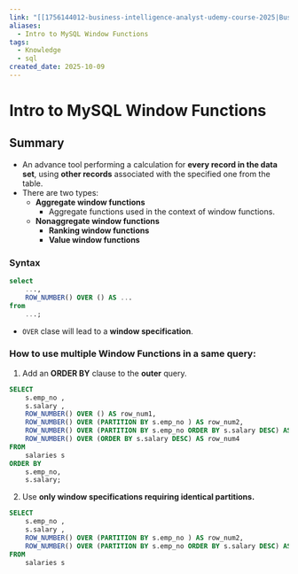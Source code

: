 ```yaml
---
link: "[[1756144012-business-intelligence-analyst-udemy-course-2025|Business Intelligence Analyst Udemy Course 2025]]"
aliases:
  - Intro to MySQL Window Functions
tags:
  - Knowledge
  - sql
created_date: 2025-10-09
---
```

# Intro to MySQL Window Functions
## Summary
- An advance tool performing a calculation for **every record in the data set**, using **other records** associated with the specified one from the table.
- There are two types:
	- **Aggregate window functions**
		- Aggregate functions used in the context of window functions.
	- **Nonaggregate window functions**
		- **Ranking window functions**
		- **Value window functions**
### Syntax
```SQL
select
	...,
	ROW_NUMBER() OVER () AS ...
from
	...;
```

- `OVER` clase will lead to a **window specification**.

### How to use multiple Window Functions in a same query:
1. Add an **ORDER BY** clause to the **outer** query.
```SQL
SELECT
	s.emp_no ,
	s.salary ,
	ROW_NUMBER() OVER () AS row_num1,
	ROW_NUMBER() OVER (PARTITION BY s.emp_no ) AS row_num2,
	ROW_NUMBER() OVER (PARTITION BY s.emp_no ORDER BY s.salary DESC) AS row_num3,
	ROW_NUMBER() OVER (ORDER BY s.salary DESC) AS row_num4
FROM 
	salaries s
ORDER BY
	s.emp_no,
	s.salary;
```
2. Use **only window specifications requiring identical partitions.**
```SQL
SELECT
	s.emp_no ,
	s.salary ,
	ROW_NUMBER() OVER (PARTITION BY s.emp_no ) AS row_num2,
	ROW_NUMBER() OVER (PARTITION BY s.emp_no ORDER BY s.salary DESC) AS row_num3,
FROM 
	salaries s
```
